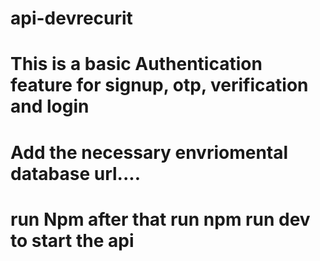 # api-devrecurit

# This is a basic Authentication feature for signup, otp, verification and login

# Add the necessary envriomental database url....

# run Npm after that run npm run dev to start the api
